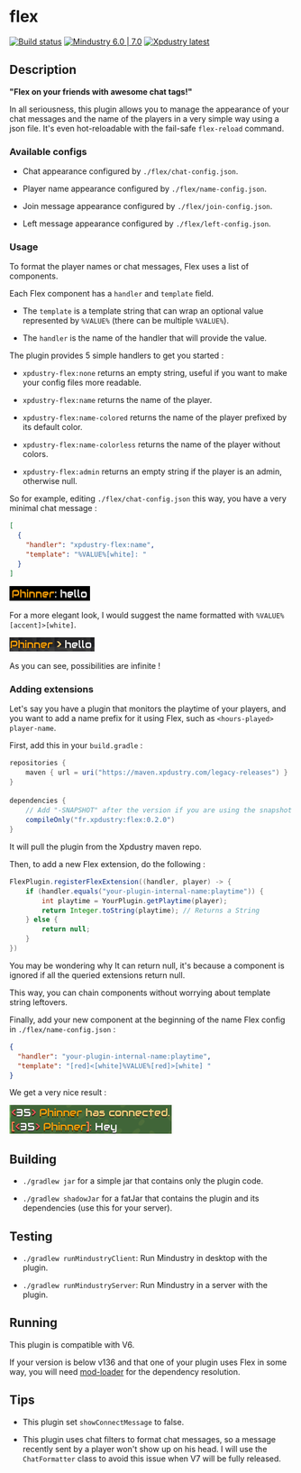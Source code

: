 # flex

[![Build status](https://github.com/Xpdustry/Flex/actions/workflows/build.yml/badge.svg?branch=master&event=push)](https://github.com/Xpdustry/Flex/actions/workflows/build.yml)
[![Mindustry 6.0 | 7.0 ](https://img.shields.io/badge/Mindustry-6.0%20%7C%207.0-ffd37f)](https://github.com/Anuken/Mindustry/releases)
[![Xpdustry latest](https://maven.xpdustry.com/api/badge/latest/legacy-releases/fr/xpdustry/flex?color=00FFFF&name=flex&prefix=v)](https://github.com/Xpdustry/Flex/releases)

## Description

**"Flex on your friends with awesome chat tags!"**

In all seriousness, this plugin allows you to manage the appearance of your chat messages and the name of the players in a very
simple way using a json file. It's even hot-reloadable with the fail-safe `flex-reload` command.

### Available configs

- Chat appearance configured by `./flex/chat-config.json`.

- Player name appearance configured by `./flex/name-config.json`.

- Join message appearance configured by `./flex/join-config.json`.

- Left message appearance configured by `./flex/left-config.json`.

### Usage

To format the player names or chat messages, Flex uses a list of components.

Each Flex component has a `handler` and `template` field.

- The `template` is a template string that can wrap an optional value represented by `%VALUE%` (there can be multiple `%VALUE%`).

- The `handler` is the name of the handler that will provide the value.

The plugin provides 5 simple handlers to get you started :

- `xpdustry-flex:none` returns an empty string, useful if you want to make your config files more readable.

- `xpdustry-flex:name` returns the name of the player.

- `xpdustry-flex:name-colored` returns the name of the player prefixed by its default color.

- `xpdustry-flex:name-colorless` returns the name of the player without colors.

- `xpdustry-flex:admin` returns an empty string if the player is an admin, otherwise null.

So for example, editing `./flex/chat-config.json` this way, you have a very minimal chat message :

```json
[
  {
    "handler": "xpdustry-flex:name",
    "template": "%VALUE%[white]: "
  }
]
```

![Example-1](.github/example-1.png)

For a more elegant look, I would suggest the name formatted with `%VALUE% [accent]>[white]`.

![Example-2](.github/example-2.png)

As you can see, possibilities are infinite !

### Adding extensions

Let's say you have a plugin that monitors the playtime of your players, and you want to add a name prefix for it using Flex, such as `<hours-played> player-name`.

First, add this in your `build.gradle` :

```gradle
repositories {
    maven { url = uri("https://maven.xpdustry.com/legacy-releases") }
}

dependencies {
    // Add "-SNAPSHOT" after the version if you are using the snapshot repository
    compileOnly("fr.xpdustry:flex:0.2.0")
}
```

It will pull the plugin from the Xpdustry maven repo.

Then, to add a new Flex extension, do the following :

```java
FlexPlugin.registerFlexExtension((handler, player) -> {
    if (handler.equals("your-plugin-internal-name:playtime")) {
        int playtime = YourPlugin.getPlaytime(player);
        return Integer.toString(playtime); // Returns a String
    } else {
        return null;
    }
})
```

You may be wondering why It can return null, it's because a component is ignored if all the queried extensions return null.

This way, you can chain components without worrying about template string leftovers.

Finally, add your new component at the beginning of the name Flex config in `./flex/name-config.json` :

```json
{
  "handler": "your-plugin-internal-name:playtime",
  "template": "[red]<[white]%VALUE%[red]>[white] "
}
```

We get a very nice result :

![Example-3](.github/example-3.png)

## Building

- `./gradlew jar` for a simple jar that contains only the plugin code.

- `./gradlew shadowJar` for a fatJar that contains the plugin and its dependencies (use this for your server).

## Testing

- `./gradlew runMindustryClient`: Run Mindustry in desktop with the plugin.

- `./gradlew runMindustryServer`: Run Mindustry in a server with the plugin.

## Running

This plugin is compatible with V6.

If your version is below v136 and that one of your plugin uses Flex in some way, you will need [mod-loader](https://github.com/Xpdustry/ModLoaderPlugin) for the dependency resolution.

## Tips

- This plugin set `showConnectMessage` to false.

- This plugin uses chat filters to format chat messages, so a message recently sent by a player won't show up on his head. I will use the `ChatFormatter` class to avoid this issue when V7 will be fully released.
